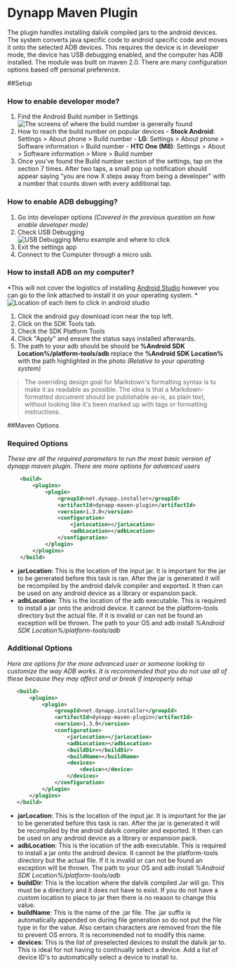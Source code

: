 # Dynapp Maven Plugin

The plugin handles installing dalvik compiled jars to the android devices. The system converts java specific code to android specific code and moves it onto the selected ADB devices. This requires the device is in developer mode, the device has USB debugging enabled, and the computer has ADB installed. The module was built on maven 2.0. There are many configuration options based off personal preference. 

##Setup
### How to enable developer mode?
  1. Find the Android Build number in Settings
![The screens of where the build number is generally found](http://images.techhive.com/images/article/2014/07/buildnumber-100361660-large.idge.png)
  2. How to reach the build number on popular devices
    - **Stock Android**: Settings > About phone > Build number
    - **LG**: Settings > About phone > Software information > Build number 
    - **HTC One (M8)**: Settings > About > Software information > More > Build number
  3. Once you’ve found the Build number section of the settings, tap on the section 7 times. After two taps, a small pop up notification should appear saying "you are now X steps away from being a developer" with a number that counts down with every additional tap.

### How to enable ADB debugging?
 1. Go into developer options *(Covered in the previous question on how enable developer mode)*
 2. Check USB Debugging
![USB Debugging Menu example and where to click](http://www.companionlink.com/support/wiki/images/thumb/0/09/USBdebugSetttingAnd4.jpg/700px-USBdebugSetttingAnd4.jpg)
 3. Exit the settings app
 4. Connect to the Computer through a micro usb.
 
### How to install ADB on my computer?
*This will not cover the logistics of installing [Android Studio](http://developer.android.com/sdk/index.html) however you can go to the link attached to install it on your operating system. *
![Location of each item to click in android studio](http://i.prntscr.com/d13efab7dca54cb9a1a7948653e39f68.png) 
 1. Click the android guy download icon near the top left.
 2. Click on the SDK Tools tab.
 3. Check the SDK Platform Tools
 4. Click "Apply" and ensure the status says installed afterwards.
 5. The path to your adb should be should be **%Android SDK Location%/platform-tools/adb** replace the **%Android SDK Location%** with the path highlighted in the photo *(Relative to your operating system)*

> The overriding design goal for Markdown's
> formatting syntax is to make it as readable
> as possible. The idea is that a
> Markdown-formatted document should be
> publishable as-is, as plain text, without
> looking like it's been marked up with tags
> or formatting instructions.

##Maven Options
### Required Options
*These are all the required parameters to run the most basic version of dynapp maven plugin. There are more options for advanced users*
```xml
	<build>
		<plugins>
			<plugin>
				<groupId>net.dynapp.installer</groupId>
				<artifactId>dynapp-maven-plugin</artifactId>
				<version>1.3.0</version>
				<configuration>
					<jarLocation></jarLocation>
					<adbLocation></adbLocation>
				</configuration>
			</plugin>
		</plugins>
	</build>
```
 - **jarLocation**: This is the location of the input jar. It is important for the jar to be generated before this task is ran. After the jar is generated it will be recompiled by the android dalvik compiler and exported. It then can be used on any android device as a library or expansion pack.
 - **adbLocation**: This is the location of the adb executable. This is required to install a jar onto the android device. It cannot be the platform-tools directory but the actual file. If it is invalid or can not be found an exception will be thrown. The path to your OS and adb install *%Android SDK Location%/platform-tools/adb*
 
 ### Additional Options
 *Here are options for the more advanced user or someone looking to customize the way ADB works. It is recommended that you do not use all of these because they may affect and or break if improperly setup*
 ```xml
	<build>
		<plugins>
			<plugin>
				<groupId>net.dynapp.installer</groupId>
				<artifactId>dynapp-maven-plugin</artifactId>
				<version>1.3.0</version>
				<configuration>
					<jarLocation></jarLocation>
					<adbLocation></adbLocation>
					<buildDir></buildDir>
					<buildName></buildName>
					<devices>
						<device></device>
					</devices>
				</configuration>
			</plugin>
		</plugins>
	</build>
```
 - **jarLocation**: This is the location of the input jar. It is important for the jar to be generated before this task is ran. After the jar is generated it will be recompiled by the android dalvik compiler and exported. It then can be used on any android device as a library or expansion pack.
 - **adbLocation**: This is the location of the adb executable. This is required to install a jar onto the android device. It cannot be the platform-tools directory but the actual file. If it is invalid or can not be found an exception will be thrown. The path to your OS and adb install *%Android SDK Location%/platform-tools/adb*
 - **buildDir**: This is the location where the dalvik compiled Jar will go. This must be a directory and it does not have to exist. If you do not have a custom location to place to jar then there is no reason to change this value.
 - **buildName**: This is the name of the .jar file. The .jar suffix is automatically appended on during file generation so do not put the file type in for the value. Also certain characters are removed from the file to prevent OS errors. It is recommended not to modify this name.
 - **devices**: This is the list of preselected devices to install the dalvik jar to. This is ideal for not having to continually select a device. Add a list of device ID's to automatically select a device to install to.